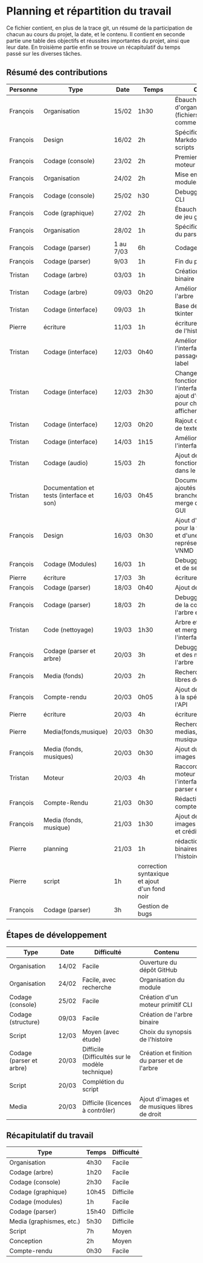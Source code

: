 # Planning et répartition du travail
Ce fichier contient, en plus de la trace git, un résumé de la participation de
chacun au cours du projet, la date, et le contenu.
Il contient en seconde partie une table des objectifs et réussites importantes
du projet, ainsi que leur date.
En troisième partie enfin se trouve un récapitulatif du temps passé sur les
diverses tâches.

## Résumé des contributions
Personne | Type | Date | Temps | Contenu
---------|------|------|-------|--------
François|Organisation|15/02|1h30|Ébauche d'organisation (fichiers et commentaires)
François|Design|16/02|2h|Spécification du VN Markdown pour les scripts
François|Codage (console)|23/02|2h|Premier prototype de moteur CLI
François|Organisation|24/02|2h|Mise en place des modules
François|Codage (console)|25/02|h30|Debugging du moteur CLI
François|Code (graphique)|27/02|2h|Ébauche du moteur de jeu graphique
François|Organisation|28/02|1h|Spécification de l'API du parser
François|Codage (parser)|1 au 7/03|6h|Codage du parser
François|Codage (parser)|9/03|1h|Fin du parser
Tristan|Codage (arbre)|03/03|1h|Création de l'arbre binaire
Tristan|Codage (arbre)|09/03|0h20|Amélioration de l'arbre
Tristan|Codage (interface)|09/03|1h|Base de l'interface tkinter
Pierre|écriture|11/03|1h|écriture du synopsis de l'histoire
Tristan|Codage (interface)|12/03|0h40|Amélioration de l'interface graphique, passage de canvas à label
Tristan|Codage (interface)|12/03|2h30|Changement du fonctionnement de l'interface graphique, ajout d'une méthode pour changer l'image afficher
Tristan|Codage (interface)|12/03|0h20|Rajout de l'affichage de texte
Tristan|Codage (interface)|14/03|1h15|Amélioration de l'interface
Tristan|Codage (audio)|15/03|2h|Ajout de fonctionnalités audio dans le moteur
Tristan|Documentation et tests (interface et son)|16/03|0h45|Documentations/tests ajoutés dans la branche Son puis merge de Son dans GUI
François|Design|16/03|0h30|Ajout d'un appel "fin" pour la fin d'un script, et d'une représentation en VNMD
François|Codage (Modules)|16/03|1h|Debugging de l'arbre et de ses méthodes
Pierre|écriture|17/03|3h|écriture du script
François|Codage (parser)|18/03|0h40|Ajout des liens
François|Codage (parser)|18/03|2h|Debugging des liens, de la construction de l'arbre et du parser
Tristan|Code (nettoyage)|19/03|1h30|Arbre et GUI nettoyés et merge + Tests de l'interface
François|Codage (parser et arbre)|20/03|3h|Debugging du parser et des méthodes de l'arbre
François|Media (fonds)|20/03|2h|Recherche d'images libres de droit
François|Compte-rendu|20/03|0h05|Ajout des appels json à la spécification de l'API
Pierre|écriture|20/03|4h|écriture du script
Pierre|Media(fonds,musique)|20/03|0h30|Recherche de medias, images et musiques
François|Media (fonds, musiques)|20/03|0h30|Ajout du crédit et des images et musique
Tristan|Moteur|20/03|4h|Raccordage du moteur et de l'interface avec le parser et l'arbre
François|Compte-Rendu|21/03|0h30|Rédaction du compte-rendu
François|Media (fonds, musique)|21/03|1h30|Ajout des dernières images et musiques et crédit
Pierre|planning|21/03|1h|rédaction des arbres binaires décrivant l'histoire
Pierre|script|1h|correction syntaxique et ajout d'un fond noir
François|Codage (parser)|3h|Gestion de bugs

## Étapes de développement
Type|Date|Difficulté|Contenu
----|----|----------|-------
Organisation|14/02|Facile|Ouverture du dépôt GitHub
Organisation|24/02|Facile, avec recherche|Organisation du module
Codage (console)|25/02|Facile|Création d'un moteur primitif CLI
Codage (structure)|09/03|Facile|Création de l'arbre binaire
Script|12/03|Moyen (avec étude)|Choix du synopsis de l'histoire
Codage (parser et arbre)|20/03|Difficile (Difficultés sur le modèle technique)|Création et finition du parser et de l'arbre
Script|20/03|Complétion du script
Media|20/03|Difficile (licences à contrôler)|Ajout d'images et de musiques libres de droit

## Récapitulatif du travail
Type|Temps|Difficulté
----|-----|----------
Organisation|4h30|Facile
Codage (arbre)|1h20|Facile
Codage (console)|2h30|Facile
Codage (graphique)|10h45|Difficile
Codage (modules)|1h|Facile
Codage (parser)|15h40|Difficile
Media (graphismes, etc.)|5h30|Difficile
Script|7h|Moyen
Conception|2h|Moyen
Compte-rendu|0h30|Facile
